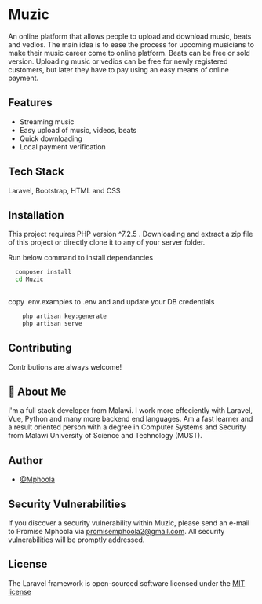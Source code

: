 
# Muzic

An online platform that allows people to upload and download music, beats and vedios. 
The main idea is to ease the process for upcoming musicians to make their music career come
to online platform. Beats can be free or sold version. Uploading music or vedios can be 
free for newly registered customers, but later they have to pay using an easy means of online
payment.



## Features

- Streaming music
- Easy upload of music, videos, beats
- Quick downloading
- Local payment verification


## Tech Stack

Laravel, Bootstrap, HTML and CSS


## Installation

This project requires PHP version ^7.2.5 .
Downloading and extract a zip file of this project or directly clone it to any of your server
folder.

Run below command to install dependancies

```bash
  composer install
  cd Muzic
  
```

copy .env.examples to .env and and update your DB credentials
    
```bash
    php artisan key:generate
    php artisan serve
```
## Contributing

Contributions are always welcome!



## 🚀 About Me
I'm a full stack developer from Malawi. I work more effeciently with Laravel, Vue, Python
and many more backend end languages. Am a fast learner and a result oriented person with a 
degree in Computer Systems and Security from Malawi University of Science and Technology (MUST).


## Author

- [@Mphoola](https://www.github.com/Mphoola)


## Security Vulnerabilities
If you discover a security vulnerability within Muzic, please send an e-mail to 
Promise Mphoola via promisemphoola2@gmail.com. All security vulnerabilities will be promptly addressed.
## License
The Laravel framework is open-sourced software licensed under the [MIT license](https://opensource.org/licenses/MIT)

